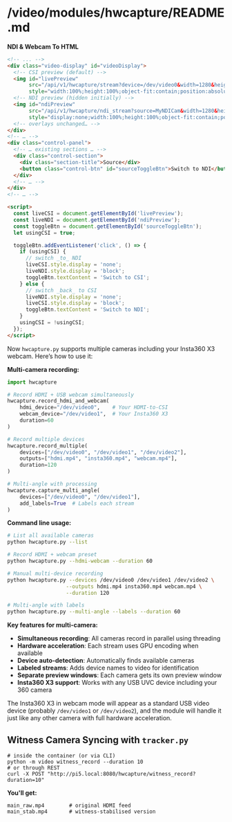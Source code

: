 # /video/modules/hwcapture/README.md

**NDI & Webcam To HTML**

```html
<!-- ... -->
<div class="video-display" id="videoDisplay">
  <!-- CSI preview (default) -->
  <img id="livePreview"
       src="/api/v1/hwcapture/stream?device=/dev/video0&width=1280&height=720&fps=30"
       style="width:100%;height:100%;object-fit:contain;position:absolute;top:0;left:0;z-index:0;">
  <!-- NDI preview (hidden initially) -->
  <img id="ndiPreview"
       src="/api/v1/hwcapture/ndi_stream?source=MyNDICam&width=1280&height=720&fps=30"
       style="display:none;width:100%;height:100%;object-fit:contain;position:absolute;top:0;left:0;z-index:0;">
  <!-- overlays unchanged… -->
</div>
<!-- … -->
<div class="control-panel">
  <!-- … existing sections … -->
  <div class="control-section">
    <div class="section-title">Source</div>
    <button class="control-btn" id="sourceToggleBtn">Switch to NDI</button>
  </div>
  <!-- … -->
</div>
<!-- … -->

<script>
  const liveCSI = document.getElementById('livePreview');
  const liveNDI = document.getElementById('ndiPreview');
  const toggleBtn = document.getElementById('sourceToggleBtn');
  let usingCSI = true;

  toggleBtn.addEventListener('click', () => {
    if (usingCSI) {
      // switch _to_ NDI
      liveCSI.style.display = 'none';
      liveNDI.style.display = 'block';
      toggleBtn.textContent = 'Switch to CSI';
    } else {
      // switch _back_ to CSI
      liveNDI.style.display = 'none';
      liveCSI.style.display = 'block';
      toggleBtn.textContent = 'Switch to NDI';
    }
    usingCSI = !usingCSI;
  });
</script>
``` 

Now `hwcapture.py` supports multiple cameras including your Insta360 X3 webcam. Here’s how to use it:

**Multi-camera recording:**

```python
import hwcapture

# Record HDMI + USB webcam simultaneously
hwcapture.record_hdmi_and_webcam(
    hdmi_device="/dev/video0",    # Your HDMI-to-CSI
    webcam_device="/dev/video1",  # Your Insta360 X3
    duration=60
)

# Record multiple devices
hwcapture.record_multiple(
    devices=["/dev/video0", "/dev/video1", "/dev/video2"],
    outputs=["hdmi.mp4", "insta360.mp4", "webcam.mp4"],
    duration=120
)

# Multi-angle with processing
hwcapture.capture_multi_angle(
    devices=["/dev/video0", "/dev/video1"],
    add_labels=True  # Labels each stream
)
```

**Command line usage:**

```bash
# List all available cameras
python hwcapture.py --list

# Record HDMI + webcam preset
python hwcapture.py --hdmi-webcam --duration 60

# Manual multi-device recording
python hwcapture.py --devices /dev/video0 /dev/video1 /dev/video2 \
                   --outputs hdmi.mp4 insta360.mp4 webcam.mp4 \
                   --duration 120

# Multi-angle with labels
python hwcapture.py --multi-angle --labels --duration 60
```

**Key features for multi-camera:**

- **Simultaneous recording**: All cameras record in parallel using threading
- **Hardware acceleration**: Each stream uses GPU encoding when available
- **Device auto-detection**: Automatically finds available cameras
- **Labeled streams**: Adds device names to video for identification
- **Separate preview windows**: Each camera gets its own preview window
- **Insta360 X3 support**: Works with any USB UVC device including your 360 camera

The Insta360 X3 in webcam mode will appear as a standard USB video device (probably `/dev/video1` or `/dev/video2`), and the module will handle it just like any other camera with full hardware acceleration.​​​​​​​​​​​​​​​​

## Witness Camera Syncing with `tracker.py`

```shell
# inside the container (or via CLI)
python -m video witness_record --duration 10
# or through REST
curl -X POST "http://pi5.local:8080/hwcapture/witness_record?duration=10"
``` 

**You'll get:**

```output
main_raw.mp4        # original HDMI feed
main_stab.mp4       # witness-stabilised version
``` 